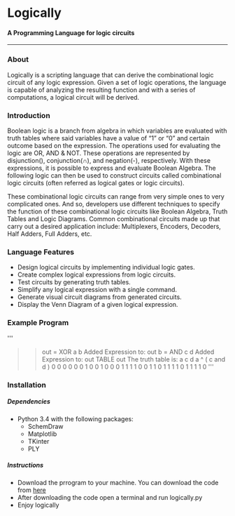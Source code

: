 # Logically
#### A Programming Language for logic circuits

---

### About
Logically is a scripting language that can derive the combinational logic circuit of any logic expression. Given a set of logic operations, the language is capable of analyzing the resulting function and with a series of computations, a logical circuit will be derived.

### Introduction
Boolean logic is a branch from algebra in which variables are evaluated with truth tables where said variables have a value of “1” or “0” and certain outcome based on the expression. The operations used for evaluating the logic are OR, AND & NOT. These operations are represented by disjunction(), conjunction(∩), and negation(-), respectively. With these expressions, it is possible to express and evaluate Boolean Algebra. The following logic can then be used to construct circuits called combinational logic circuits (often referred as logical gates or logic circuits). 

These combinational logic circuits can range from very simple ones to very complicated ones. And so, developers use different techniques to specify the function of these combinational logic circuits like Boolean Algebra, Truth Tables and Logic Diagrams. Common combinational circuits made up that carry out a desired application include: Multiplexers, Encoders, Decoders, Half Adders, Full Adders, etc.


### Language Features
* Design logical circuits by implementing individual logic gates.
* Create complex logical expressions from logic circuits.
* Test circuits by generating truth tables.
* Simplify any logical expression with a single command.
* Generate visual circuit diagrams from generated circuits.
* Display the Venn Diagram of a given logical expression.


### Example Program
'''
 >>out = XOR a b
 Added Expression to:  out
 >>b = AND c d
 Added Expression to:  out
 >>TABLE out
 The truth table is: 
 a	c	d	a ^ ( c and d )
 0	0	0	0
 0	0	1	0
 0	1	0	0
 0	1	1	1
 1	0	0	1
 1	0	1	1
 1	1	0	1
 1	1	1	0
'''

### Installation
##### Dependencies
* Python 3.4 with the following packages:
  * SchemDraw
  * Matplotlib
  * TKinter
  * PLY
 ##### Instructions
 * Download the prrogram to your machine. You can download the code from <a href="https://github.com/javierramirezzayas/logically/zipball/master"> here </a>
 * After downloading the code open a terminal and run logically.py
 * Enjoy logically
  
